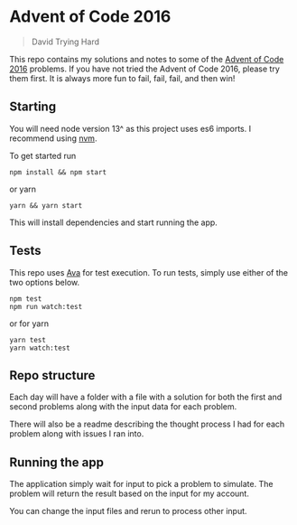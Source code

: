 # Advent of Code 2016

> David Trying Hard

This repo contains my solutions and notes to some of the [Advent of Code 2016](https://adventofcode.com/2016) problems. If you have not tried the Advent of Code 2016, please try them first. It is always more fun to fail, fail, fail, and then win!

## Starting

You will need node version 13^ as this project uses es6 imports. I recommend using [nvm](https://github.com/nvm-sh/nvm).

To get started run

```shell
npm install && npm start
```

or yarn

```shell
yarn && yarn start
```

This will install dependencies and start running the app.

## Tests

This repo uses [Ava](https://github.com/avajs/ava)
for test execution. To run tests, simply use either of the two options below.

```shell
npm test
npm run watch:test
```

or for yarn

```shell
yarn test
yarn watch:test
```

## Repo structure

Each day will have a folder with a file with a solution for both the first and second problems along with the input data for each problem.

There will also be a readme describing the thought process I had for each problem along with issues I ran into.

## Running the app

The application simply wait for input to pick a problem to simulate. The problem will return the result based on the input for my account.

You can change the input files and rerun to process other input.
